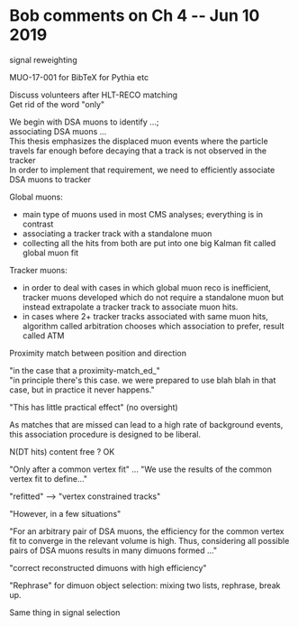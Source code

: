 # Bob comments on Ch 4 -- Jun 10 2019

signal reweighting

MUO-17-001 for BibTeX for Pythia etc

Discuss volunteers after HLT-RECO matching  
Get rid of the word "only"

We begin with DSA muons to identify ...;  
associating DSA muons ...   
This thesis emphasizes the displaced muon events where the particle travels far enough before decaying that a track is not observed in the tracker  
In order to implement that requirement, we need to efficiently associate DSA muons to tracker

Global muons: 

  * main type of muons used in most CMS analyses; everything is in contrast
  * associating a tracker track with a standalone muon
  * collecting all the hits from both are put into one big Kalman fit called global muon fit

Tracker muons:

  * in order to deal with cases in which global muon reco is inefficient, tracker muons developed which do not require a standalone muon but instead extrapolate a tracker track to associate muon hits.
  * in cases where 2+ tracker tracks associated with same muon hits, algorithm called arbitration chooses which association to prefer, result called ATM

Proximity match between position and direction

"in the case that a proximity-match_ed_"  
"in principle there's this case. we were prepared to use blah blah in that case, but in practice it never happens."

"This has little practical effect" (no oversight)

As matches that are missed can lead to a high rate of background events, this association procedure is designed to be liberal.

N(DT hits) content free ? OK

"Only after a common vertex fit" ... "We use the results of the common vertex fit to define..."

"refitted" --> "vertex constrained tracks"

"However, in a few situations"

"For an arbitrary pair of DSA muons, the efficiency for the common vertex fit to converge in the relevant volume is high. Thus, considering all possible pairs of DSA muons results in many dimuons formed ..."

"correct reconstructed dimuons with high efficiency"

"Rephrase" for dimuon object selection: mixing two lists, rephrase, break up.

Same thing in signal selection

